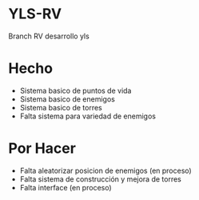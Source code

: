# YLS-RV
Branch RV desarrollo yls

# Hecho
- Sistema basico de puntos de vida
- Sistema basico de enemigos
- Sistema basico de torres
- Falta sistema para variedad de enemigos 


# Por Hacer
- Falta aleatorizar posicion de enemigos (en proceso)
- Falta sistema de construcción y mejora de torres
- Falta interface (en proceso)
